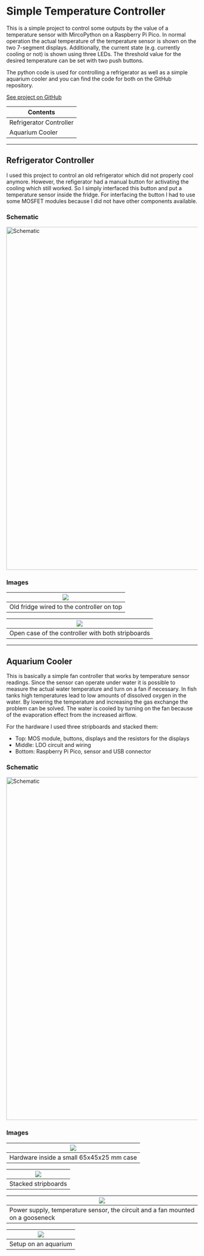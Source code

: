 # Simple Temperature Controller

This is a simple project to control some outputs by the value of a temperature sensor with MircoPython on a Raspberry Pi Pico. In normal operation the actual temperature of the temperature sensor is shown on the two 7-segment displays. Additionally, the current state (e.g. currently cooling or not) is shown using three LEDs. The threshold value for the desired temperature can be set with two push buttons. 

The python code is used for controlling a refrigerator as well as a simple aquarium cooler and you can find the code for both on the GitHub repository.

[See project on GitHub](https://github.com/lm4552/simple_temp_controller)

|Contents|
|---|
|Refrigerator Controller|
|Aquarium Cooler|

---

## Refrigerator Controller

I used this project to control an old refrigerator which did not properly cool anymore. However, the refigerator had a manual button for activating the cooling which still worked. So I simply interfaced this button and put a temperature sensor inside the fridge. For interfacing the button I had to use some MOSFET modules because I did not have other components available.  

### Schematic
<img alt="Schematic" src="./refrigerator_control.svg" width="900px"/> 

### Images

<div>
<div class="img_frame">

|![](./img1.jpg)|
|---|
|Old fridge wired to the controller on top|
</div>
<div class="img_frame">

|![](./img2.jpg)|
|---|
|Open case of the controller with both stripboards |
</div>
</div>



---

## Aquarium Cooler

This is basically a simple fan controller that works by temperature sensor readings. 
Since the sensor can operate under water it is possible to measure the actual water temperature and turn on a fan if necessary.
In fish tanks high temperatures lead to low amounts of dissolved oxygen in the water. 
By lowering the temperature and increasing the gas exchange the problem can be solved.
The water is cooled by turning on the fan because of the evaporation effect from the increased airflow.

For the hardware I used three stripboards and stacked them:

- Top: MOS module, buttons, displays and the resistors for the displays
- Middle: LDO circuit and wiring
- Bottom: Raspberry Pi Pico, sensor and USB connector

### Schematic
<img alt="Schematic" src="./aquarium_cooler.svg" width="900px"/> 

### Images

<div>
<div class="img_frame">

|![](./img3.jpg)|
|---|
|Hardware inside a small 65x45x25 mm case|
</div>
<div class="img_frame">

|![](./img4.jpg)|
|---|
|Stacked stripboards |
</div>
<div class="img_frame">

|![](./img5.jpg)|
|---|
|Power supply, temperature sensor, the circuit and a fan mounted on a gooseneck|
</div>
<div class="img_frame">

|![](./img6.jpg)|
|---|
|Setup on an aquarium |
</div>
</div>
